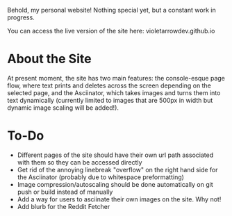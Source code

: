 Behold, my personal website! Nothing special yet, but a constant work in progress.

You can access the live version of the site here: violetarrowdev.github.io

# About the Site

At present moment, the site has two main features: the console-esque page flow, where text prints and deletes across the screen depending on the selected page, and the Asciinator, which takes images and turns them into text dynamically (currently limited to images that are 500px in width but dynamic image scaling will be added!).

# To-Do

* Different pages of the site should have their own url path associated with them so they can be accessed directly
* Get rid of the annoying linebreak "overflow" on the right hand side for the Asciinator (probably due to whitespace preformatting)
* Image compression/autoscaling should be done automatically on git push or build instead of manually
* Add a way for users to asciinate their own images on the site. Why not!
* Add blurb for the Reddit Fetcher

